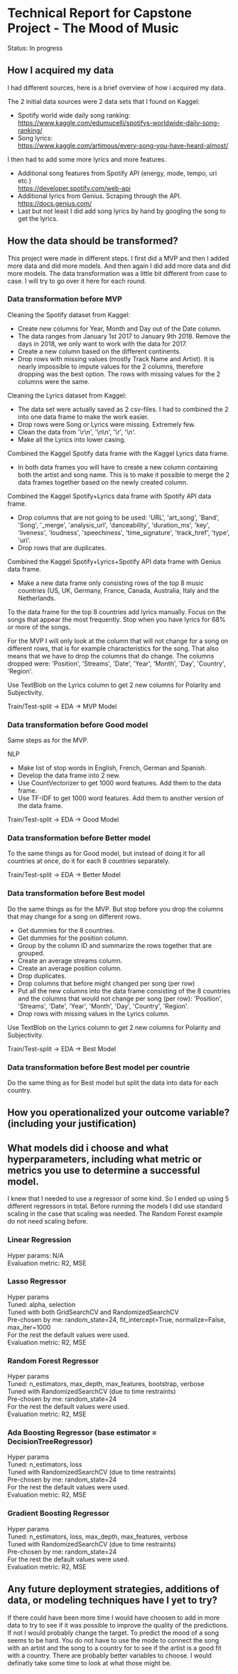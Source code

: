 # Technical Report for Capstone Project - The Mood of Music
Status: In progress

## How I acquired my data
I had different sources, here is a brief overview of how i acquired my data.<BR />

The 2 initial data sources were 2 data sets that I found on Kaggel:
- Spotify world wide daily song ranking:<BR /> 
https://www.kaggle.com/edumucelli/spotifys-worldwide-daily-song-ranking/<BR />
- Song lyrics:<BR /> 
https://www.kaggle.com/artimous/every-song-you-have-heard-almost/<BR />

I then had to add some more lyrics and more features.<BR />
- Additional song features from Spotify API (energy, mode, tempo, uri etc.)<BR />
https://developer.spotify.com/web-api
- Additional lyrics from Genius. Scraping through the API.<BR />
https://docs.genius.com/
- Last but not least I did add song lyrics by hand by googling the song to get the lyrics. 


## How the data should be transformed?
This project were made in different steps. I first did a MVP and then I added more data and did more models. 
And then again I did add more data and did more models. The data transformation was a little bit different 
from case to case. I will try to go over it here for each round.


### Data transformation before MVP
Cleaning the Spotify dataset from Kaggel:
- Create new columns for Year, Month and Day out of the Date column.
- The data ranges from January 1st 2017 to January 9th 2018. Remove the days in 2018, we only want to work with 
the data for 2017.
- Create a new column based on the different continents.
- Drop rows with missing values (mostly Track Name and Artist). It is nearly impossible to impute values for the 
2 columns, therefore dropping was the best option. The rows with missing values for the 2 columns were the same. 

Cleaning the Lyrics dataset from Kaggel:
- The data set were actually saved as 2 csv-files. I had to combined the 2 into one data frame to make the 
work easier.
- Drop rows were Song or Lyrics were missing. Extremely few. 
- Clean the data from '\r\n', '\n\n', '\r', '\n'.
- Make all the Lyrics into lower casing.

Combined the Kaggel Spotify data frame with the Kaggel Lyrics data frame. 
- In both data frames you will have to create a new column containing both the artist and song name. This is to 
make it possible to merge the 2 data frames together based on the newly created column. 

Combined the Kaggel Spotify+Lyrics data frame with Spotify API data frame. 
- Drop columns that are not going to be used:
'URL', 'art_song', 'Band', 'Song', '_merge', 'analysis_url', 'danceability', 'duration_ms', 'key', 'liveness',
'loudness', 'speechiness', 'time_signature', 'track_href', 'type', 'uri'.
- Drop rows that are duplicates. 

Combined the Kaggel Spotify+Lyrics+Spotify API data frame with Genius data frame.
- Make a new data frame only consisting rows of the top 8 music countries (US, UK, Germany, France, Canada,
Australia, Italy and the Netherlands.  

To the data frame for the top 8 countries add lyrics manually. Focus on the songs that appear the most frequently. Stop when you have lyrics for 68% or more of the songs. 

For the MVP I will only look at the column that will not change for a song on different rows, that is for example
characteristics for the song. That also means that we have to drop the columns that do change. The columns 
dropped were: 'Position', 'Streams', 'Date', 'Year', 'Month', 'Day', 'Country', 'Region'.

Use TextBlob on the Lyrics column to get 2 new columns for Polarity and Subjectivity.

Train/Test-split -> EDA -> MVP Model


### Data transformation before Good model
Same steps as for the MVP.

NLP
- Make list of stop words in English, French, German and Spanish.
- Develop the data frame into 2 new.
- Use CountVectorizer to get 1000 word features. Add them to the data frame.
- Use TF-IDF to get 1000 word features. Add them to another version of the data frame.

Train/Test-split -> EDA -> Good Model


### Data transformation before Better model
To the same things as for Good model, but instead of doing it for all countries at once, do it for each 
8 countries separately. 

Train/Test-split -> EDA -> Better Model


### Data transformation before Best model
Do the same things as for the MVP. But stop before you drop the columns that may change for a song on 
different rows. 

- Get dummies for the 8 countries.
- Get dummies for the position column.
- Group by the column ID and summarize the rows together that are grouped. 
- Create an average streams column.
- Create an average position column.
- Drop duplicates.
- Drop columns that before might changed per song (per row)
- Put all the new columns into the data frame consisting of the 8 countries and the columns that would not 
change per song (per row): 'Position', 'Streams', 'Date', 'Year', 'Month', 'Day', 'Country', 'Region'.
- Drop rows with missing values in the Lyrics column.

Use TextBlob on the Lyrics column to get 2 new columns for Polarity and Subjectivity.

Train/Test-split -> EDA -> Best Model


### Data transformation before Best model per countrie
Do the same thing as for Best model but split the data into data for each country. 



## How you operationalized your outcome variable? (including your justification)



## What models did i choose and what hyperparameters, including what metric or metrics you use to determine a successful model.

I knew that I needed to use a regressor of some kind. So I ended up using 5 different regressors in total. Before running the models I did use standard scaling in the case that scaling was needed. The Random Forest example do not need scaling before. 

### Linear Regression
Hyper params: N/A<BR />
Evaluation metric: R2, MSE

### Lasso Regressor
Hyper params<BR /> 
Tuned: alpha, selection<BR />
Tuned with both GridSearchCV and RandomizedSearchCV<BR />
Pre-chosen by me: random_state=24, fit_intercept=True, normalize=False, max_iter=1000<BR />
For the rest the default values were used.<BR />
Evaluation metric: R2, MSE

### Random Forest Regressor
Hyper params<BR />
Tuned: n_estimators, max_depth, max_features, bootstrap, verbose<BR />
Tuned with RandomizedSearchCV (due to time restraints)<BR /> 
Pre-chosen by me: random_state=24<BR />
For the rest the default values were used.<BR />
Evaluation metric: R2, MSE

### Ada Boosting Regressor (base estimator = DecisionTreeRegressor)
Hyper params<BR />
Tuned: n_estimators, loss<BR />
Tuned with RandomizedSearchCV (due to time restraints)<BR />
Pre-chosen by me: random_state=24<BR />
For the rest the default values were used.<BR />
Evaluation metric: R2, MSE

### Gradient Boosting Regressor
Hyper params<BR />
Tuned: n_estimators, loss, max_depth, max_features, verbose<BR />
Tuned with RandomizedSearchCV (due to time restraints)<BR />
Pre-chosen by me: random_state=24<BR />
For the rest the default values were used.<BR />
Evaluation metric: R2, MSE


## Any future deployment strategies, additions of data, or modeling techniques have I yet to try?
If there could have been more time I would have choosen to add in more data to try to see if it was possible
to improve the quality of the predictions. If not I would probably change the target. To predict the mood 
of a song seems to be hard. You do not have to use the mode to connect the song with an artist and the song 
to a country for to see if the artist is a good fit with a country. There are probably better variables to 
choose. I would definatly take some time to look at what those might be. 